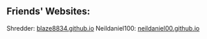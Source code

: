 ## Friends' Websites:


Shredder: <a href="https://blaze8834.github.io">blaze8834.github.io</a>
Neildaniel100: <a href="https://neildaniel00.github.io">neildaniel00.github.io</a>

